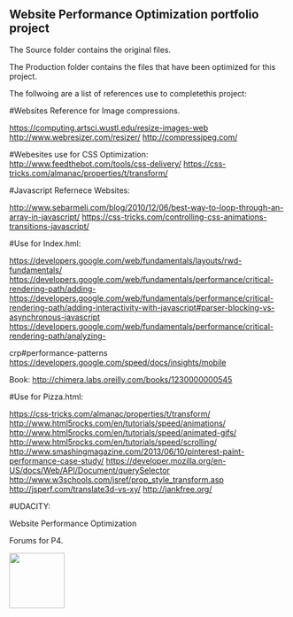 ## Website Performance Optimization portfolio project

The Source folder contains the original files.

The Production folder contains the files that have been optimized for this project.

The follwoing are a list of references use to completethis project:

#Websites Reference for Image compressions.

https://computing.artsci.wustl.edu/resize-images-web
http://www.webresizer.com/resizer/
http://compressjpeg.com/

#Webesites use for CSS Optimization:
http://www.feedthebot.com/tools/css-delivery/
https://css-tricks.com/almanac/properties/t/transform/


#Javascript Refernece Websites:

http://www.sebarmeli.com/blog/2010/12/06/best-way-to-loop-through-an-array-in-javascript/
https://css-tricks.com/controlling-css-animations-transitions-javascript/


#Use for Index.hml:

https://developers.google.com/web/fundamentals/layouts/rwd-fundamentals/
https://developers.google.com/web/fundamentals/performance/critical-rendering-path/adding-
https://developers.google.com/web/fundamentals/performance/critical-rendering-path/adding-interactivity-with-javascript#parser-blocking-vs-asynchronous-javascript
https://developers.google.com/web/fundamentals/performance/critical-rendering-path/analyzing-

crp#performance-patterns
https://developers.google.com/speed/docs/insights/mobile

Book:
http://chimera.labs.oreilly.com/books/1230000000545

#Use for Pizza.html:

https://css-tricks.com/almanac/properties/t/transform/
http://www.html5rocks.com/en/tutorials/speed/animations/
http://www.html5rocks.com/en/tutorials/speed/animated-gifs/
http://www.html5rocks.com/en/tutorials/speed/scrolling/
http://www.smashingmagazine.com/2013/06/10/pinterest-paint-performance-case-study/
https://developer.mozilla.org/en-US/docs/Web/API/Document/querySelector
http://www.w3schools.com/jsref/prop_style_transform.asp
http://jsperf.com/translate3d-vs-xy/
http://jankfree.org/

#UDACITY:

Website Performance Optimization 

Forums for P4.

<img style="width: 100px;" src="views/images/PageSpeedTest.png">
